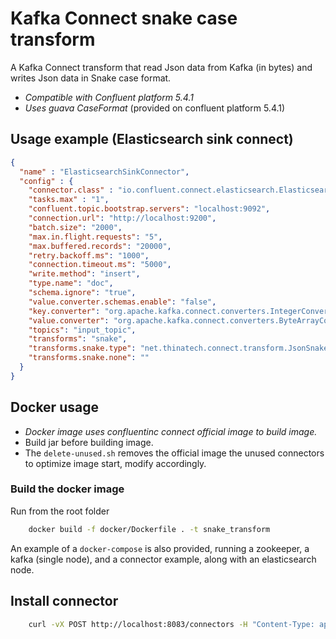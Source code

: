 # Kafka Connect snake case transform
A Kafka Connect transform that read Json data from Kafka (in bytes) and writes Json data in Snake case format.

* _Compatible with Confluent platform 5.4.1_
* _Uses guava CaseFormat_ (provided on confluent platform 5.4.1)

## Usage example (Elasticsearch sink connect)

`````json
{
  "name" : "ElasticsearchSinkConnector",
  "config" : {
    "connector.class" : "io.confluent.connect.elasticsearch.ElasticsearchSinkConnector",
    "tasks.max" : "1",
    "confluent.topic.bootstrap.servers": "localhost:9092",
    "connection.url": "http://localhost:9200",
    "batch.size": "2000",
    "max.in.flight.requests": "5",
    "max.buffered.records": "20000",
    "retry.backoff.ms": "1000",
    "connection.timeout.ms": "5000",
    "write.method": "insert",
    "type.name": "doc",
    "schema.ignore": "true",
    "value.converter.schemas.enable": "false",
    "key.converter": "org.apache.kafka.connect.converters.IntegerConverter",
    "value.converter": "org.apache.kafka.connect.converters.ByteArrayConverter",
    "topics": "input_topic",
    "transforms": "snake",
    "transforms.snake.type": "net.thinatech.connect.transform.JsonSnakeMapper",
    "transforms.snake.none": ""
  }
}
`````

## Docker usage

* _Docker image uses _confluentinc_ connect official image to build image._
* Build jar before building image.
* The `delete-unused.sh` removes the official image the unused connectors to optimize image start, modify accordingly.

### Build the docker image
Run from the root folder
````bash
    docker build -f docker/Dockerfile . -t snake_transform
````

An example of a `docker-compose` is also provided, running a zookeeper, a kafka (single node), and a connector example, 
along with an elasticsearch node.

## Install connector

````bash
    curl -vX POST http://localhost:8083/connectors -H "Content-Type: application/json" -d @example-config-es.json
````
